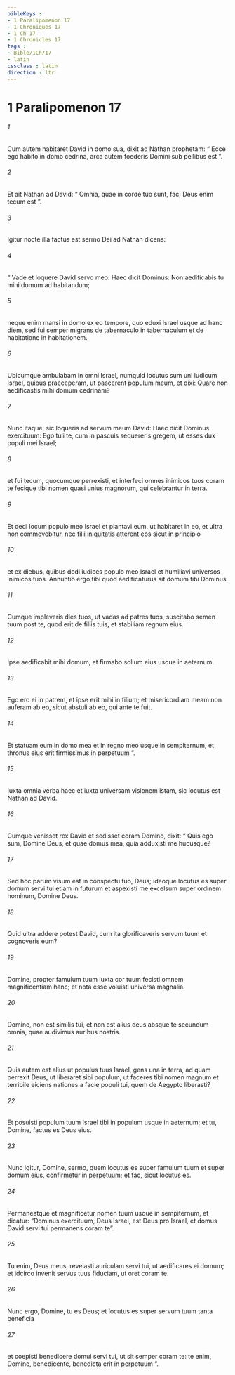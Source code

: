 ```yaml
---
bibleKeys : 
- 1 Paralipomenon 17
- 1 Chroniques 17
- 1 Ch 17
- 1 Chronicles 17
tags : 
- Bible/1Ch/17
- latin
cssclass : latin
direction : ltr
---
```


# 1 Paralipomenon 17

###### 1
Cum autem habitaret David in domo sua, dixit ad Nathan prophetam: “ Ecce ego habito in domo cedrina, arca autem foederis Domini sub pellibus est ”. 
###### 2
Et ait Nathan ad David: “ Omnia, quae in corde tuo sunt, fac; Deus enim tecum est ”.
###### 3
Igitur nocte illa factus est sermo Dei ad Nathan dicens: 
###### 4
“ Vade et loquere David servo meo: Haec dicit Dominus: Non aedificabis tu mihi domum ad habitandum; 
###### 5
neque enim mansi in domo ex eo tempore, quo eduxi Israel usque ad hanc diem, sed fui semper migrans de tabernaculo in tabernaculum et de habitatione in habitationem. 
###### 6
Ubicumque ambulabam in omni Israel, numquid locutus sum uni iudicum Israel, quibus praeceperam, ut pascerent populum meum, et dixi: Quare non aedificastis mihi domum cedrinam? 
###### 7
Nunc itaque, sic loqueris ad servum meum David: Haec dicit Dominus exercituum: Ego tuli te, cum in pascuis sequereris gregem, ut esses dux populi mei Israel; 
###### 8
et fui tecum, quocumque perrexisti, et interfeci omnes inimicos tuos coram te fecique tibi nomen quasi unius magnorum, qui celebrantur in terra. 
###### 9
Et dedi locum populo meo Israel et plantavi eum, ut habitaret in eo, et ultra non commovebitur, nec filii iniquitatis atterent eos sicut in principio 
###### 10
et ex diebus, quibus dedi iudices populo meo Israel et humiliavi universos inimicos tuos. Annuntio ergo tibi quod aedificaturus sit domum tibi Dominus. 
###### 11
Cumque impleveris dies tuos, ut vadas ad patres tuos, suscitabo semen tuum post te, quod erit de filiis tuis, et stabiliam regnum eius. 
###### 12
Ipse aedificabit mihi domum, et firmabo solium eius usque in aeternum. 
###### 13
Ego ero ei in patrem, et ipse erit mihi in filium; et misericordiam meam non auferam ab eo, sicut abstuli ab eo, qui ante te fuit. 
###### 14
Et statuam eum in domo mea et in regno meo usque in sempiternum, et thronus eius erit firmissimus in perpetuum ”.
###### 15
Iuxta omnia verba haec et iuxta universam visionem istam, sic locutus est Nathan ad David.
###### 16
Cumque venisset rex David et sedisset coram Domino, dixit: “ Quis ego sum, Domine Deus, et quae domus mea, quia adduxisti me hucusque? 
###### 17
Sed hoc parum visum est in conspectu tuo, Deus; ideoque locutus es super domum servi tui etiam in futurum et aspexisti me excelsum super ordinem hominum, Domine Deus. 
###### 18
Quid ultra addere potest David, cum ita glorificaveris servum tuum et cognoveris eum? 
###### 19
Domine, propter famulum tuum iuxta cor tuum fecisti omnem magnificentiam hanc; et nota esse voluisti universa magnalia. 
###### 20
Domine, non est similis tui, et non est alius deus absque te secundum omnia, quae audivimus auribus nostris. 
###### 21
Quis autem est alius ut populus tuus Israel, gens una in terra, ad quam perrexit Deus, ut liberaret sibi populum, ut faceres tibi nomen magnum et terribile eiciens nationes a facie populi tui, quem de Aegypto liberasti? 
###### 22
Et posuisti populum tuum Israel tibi in populum usque in aeternum; et tu, Domine, factus es Deus eius. 
###### 23
Nunc igitur, Domine, sermo, quem locutus es super famulum tuum et super domum eius, confirmetur in perpetuum; et fac, sicut locutus es. 
###### 24
Permaneatque et magnificetur nomen tuum usque in sempiternum, et dicatur: “Dominus exercituum, Deus Israel, est Deus pro Israel, et domus David servi tui permanens coram te”. 
###### 25
Tu enim, Deus meus, revelasti auriculam servi tui, ut aedificares ei domum; et idcirco invenit servus tuus fiduciam, ut oret coram te. 
###### 26
Nunc ergo, Domine, tu es Deus; et locutus es super servum tuum tanta beneficia 
###### 27
et coepisti benedicere domui servi tui, ut sit semper coram te: te enim, Domine, benedicente, benedicta erit in perpetuum ”.
